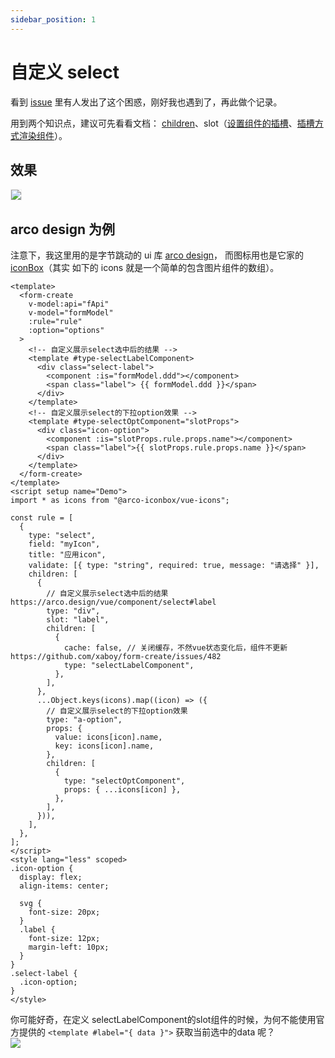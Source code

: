 ```yaml
---
sidebar_position: 1
---
```


# 自定义 select

看到 [issue](https://github.com/xaboy/form-create/issues/404) 里有人发出了这个困惑，刚好我也遇到了，再此做个记录。

用到两个知识点，建议可先看看文档： [children](https://www.form-create.com/v3/guide/rule#children)、slot（[设置组件的插槽](https://www.form-create.com/v3/examples/slot)、[插槽方式渲染组件](https://www.form-create.com/v3/examples/slot-component)）。

## 效果

<img src="https://img.dingshaohua.com/book-fe/202412171534442.gif" style="border: #eee solid 1px;"/>

## arco design 为例

注意下，我这里用的是字节跳动的 ui 库 [arco design](https://arco.design)， 而图标用也是它家的[iconBox](https://arco.design/iconbox)（其实 如下的 icons 就是一个简单的包含图片组件的数组）。

```vue
<template>
  <form-create
    v-model:api="fApi"
    v-model="formModel"
    :rule="rule"
    :option="options"
  >
    <!-- 自定义展示select选中后的结果 -->
    <template #type-selectLabelComponent>
      <div class="select-label">
        <component :is="formModel.ddd"></component>
        <span class="label"> {{ formModel.ddd }}</span>
      </div>
    </template>
    <!-- 自定义展示select的下拉option效果 -->
    <template #type-selectOptComponent="slotProps">
      <div class="icon-option">
        <component :is="slotProps.rule.props.name"></component>
        <span class="label">{{ slotProps.rule.props.name }}</span>
      </div>
    </template>
  </form-create>
</template>
<script setup name="Demo">
import * as icons from "@arco-iconbox/vue-icons";

const rule = [
  {
    type: "select",
    field: "myIcon",
    title: "应用icon",
    validate: [{ type: "string", required: true, message: "请选择" }],
    children: [
      {
        // 自定义展示select选中后的结果 https://arco.design/vue/component/select#label
        type: "div",
        slot: "label",
        children: [
          {
            cache: false, // 关闭缓存，不然vue状态变化后，组件不更新 https://github.com/xaboy/form-create/issues/482
            type: "selectLabelComponent",
          },
        ],
      },
      ...Object.keys(icons).map((icon) => ({
        // 自定义展示select的下拉option效果
        type: "a-option",
        props: {
          value: icons[icon].name,
          key: icons[icon].name,
        },
        children: [
          {
            type: "selectOptComponent",
            props: { ...icons[icon] },
          },
        ],
      })),
    ],
  },
];
</script>
<style lang="less" scoped>
.icon-option {
  display: flex;
  align-items: center;

  svg {
    font-size: 20px;
  }
  .label {
    font-size: 12px;
    margin-left: 10px;
  }
}
.select-label {
  .icon-option;
}
</style>
```

你可能好奇，在定义 selectLabelComponent的slot组件的时候，为何不能使用官方提供的 `<template #label="{ data }">` 获取当前选中的data 呢？   
![](https://img.dingshaohua.com/book-fe/202412171638785.png)